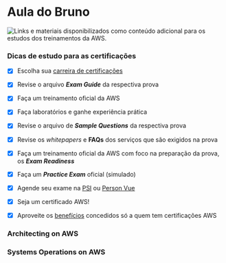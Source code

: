 # Aula do Bruno
![Links e materiais disponibilizados como conteúdo adicional para os estudos dos treinamentos da AWS.](https://blogdolopez.files.wordpress.com/2019/05/aws-tc_resize.jpg)



### Dicas de estudo para as certificações

- [X] Escolha sua [carreira de certificações](https://aws.amazon.com/certification/)
- [X] Revise o arquivo **_Exam Guide_** da respectiva prova
- [X] Faça um treinamento oficial da AWS
- [X] Faça laboratórios e ganhe experiência prática
- [X] Revise o arquivo de **_Sample Questions_** da respectiva prova
- [X] Revise os _whitepapers_ e **FAQs** dos serviços que são exigidos na prova
- [X] Faça um treinamento oficial da AWS com foco na preparação da prova, os **_Exam Readiness_**
- [X] Faça um **_Practice Exam_** oficial (simulado)
- [X] Agende seu exame na [PSI](https://aws.psiexams.com/#/home) ou [Person Vue](https://home.pearsonvue.com/Clients/Amazon-Web-Services.aspx)
- [X] Seja um certificado AWS!
- [X] Aproveite os [benefícios](https://aws.amazon.com/certification/benefits/) concedidos só a quem tem certificações AWS


### Architecting on AWS



### Systems Operations on AWS



